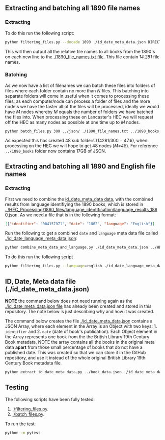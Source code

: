 ## Extracting and batching all 1890 file names

### Extracting

To do this run the following script:

``` bash
python filtering_files.py --decade 1890 ./id_date_meta_data.json DIRECTORY_TO_BOOKS ./1890_file_names.txt
```

This will then output all the relative file names to all books from the 1890's on each new line to the [./1890_file_names.txt file](./1890_file_names.txt). This file contain *14,281* file names.

### Batching

As we now have a list of filenames we can batch these files into folders of files where each folder contain no more than *N* files. This batching into separate folders will come in useful when it comes to processing these files, as each computer/node can process a folder of files and the more node's we have the faster all of the files will be processed, ideally we would have *M* nodes whereby *M* equals the number of folders we have batched the files into. When processing these on Lancaster's HEC we will request off the HEC as many nodes as possible at one time up to *M* nodes.

```
python batch_files.py 300 ../json/ ./1890_file_names.txt ../1890_books
```

As expected this has created 48 sub folders (14281/300 = 47.6), when processing on the HEC we will hope to get 48 nodes (*M=48*). For reference `../1890_books` folder now contains 17GB of JSON.

## Extracting and batching all 1890 and English file names

### Extracting

First we need to combine the [id_date_meta_data data](./id_date_meta_data), with the combined results from language identifiying the 1890 books, which is stored in [../HEC_Processing/1890_files/language_identification/language_results_1890.json](../HEC_Processing/1890_files/language_identification/language_results_1890.json). As we need a file that is in the following format:

``` json
[{"identifier": "004157071", "date": "1862", "language": "English"}]
```

Run the following to get a combined `date` and `language` meta data file called [./id_date_language_meta_data.json](./id_date_language_meta_data.json):

``` bash
python combine_meta_data_and_language.py ./id_date_meta_data.json ../HEC_Processing/1890_files/language_identification/language_results_1890.json ./id_date_language_meta_data.json
```

To do this run the following script

``` bash
python filtering_files.py --language=english ./id_date_language_meta_data.json DIRECTORY_TO_BOOKS ./1890_english_file_names.txt
```

## ID, Date, Meta data file (./id_date_meta_data.json)

**NOTE** the command below does not need running again as the [./id_date_meta_data.json file](./id_date_meta_data.json) has already been created and stored in this repository. The note below is just describing why and how it was created.

The command below creates the file [./id_date_meta_data.json](./id_date_meta_data.json) contains a JSON Array, where each element in the Array is an Object with two keys: 1. `identifier` and 2. `date` (date of book's publication). Each Object element in the Array represents one book from the the British Library 19th Century Book metadata, NOTE the array contains all the books in the original meta data **apart** from those small percentage of books that do not have a published date. This was created so that we can store it in the GitHub repository, and use it instead of the whole original British Library 19th Century Book metadata file.

``` bash
python extract_id_date_meta_data.py ../book_data.json ./id_date_meta_data.json
```


## Testing

The following scripts have been fully tested:

1. [./filtering_files.py](./filtering_files.py).
2. [./batch_files.py](./batch_files.py).

To run the test:

``` bash
python -m pytest
```